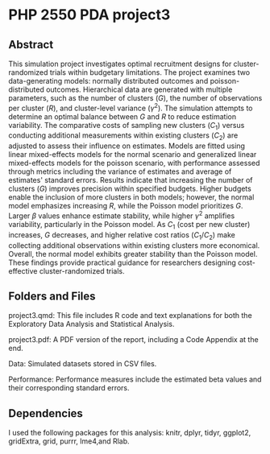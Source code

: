 # PHP 2550 PDA project3

## Abstract
This simulation project investigates optimal recruitment designs for cluster-randomized trials within budgetary limitations. The project examines two data-generating models: normally distributed outcomes and poisson-distributed outcomes. Hierarchical data are generated with multiple parameters, such as the number of clusters ($G$), the number of observations per cluster ($R$), and cluster-level variance ($\gamma^2$). The simulation attempts to determine an optimal balance between $G$ and $R$ to reduce estimation variability. The comparative costs of sampling new clusters ($C_1$) versus conducting additional measurements within existing clusters ($C_2$) are adjusted to assess their influence on estimates. Models are fitted using linear mixed-effects models for the normal scenario and generalized linear mixed-effects models for the poisson scenario, with performance assessed through metrics including the variance of estimates and average of estimates' standard errors. Results indicate that increasing the number of clusters ($G$) improves precision within specified budgets. Higher budgets enable the inclusion of more clusters in both models; however, the normal model emphasizes increasing $R$, while the Poisson model prioritizes $G$. Larger $\beta$ values enhance estimate stability, while higher $\gamma^2$ amplifies variability, particularly in the Poisson model. As $C_1$ (cost per new cluster) increases, $G$ decreases, and higher relative cost ratios ($C_1/C_2$) make collecting additional observations within existing clusters more economical. Overall, the normal model exhibits greater stability than the Poisson model. These findings provide practical guidance for researchers designing cost-effective cluster-randomized trials.

## Folders and Files
project3.qmd: This file includes R code and text explanations for both the Exploratory Data Analysis and Statistical Analysis.

project3.pdf: A PDF version of the report, including a Code Appendix at the end.

Data: Simulated datasets stored in CSV files.

Performance: Performance measures include the estimated beta values and their corresponding standard errors.

## Dependencies
I used the following packages for this analysis: knitr, dplyr, tidyr, ggplot2, gridExtra, grid, purrr, lme4,and  Rlab.
